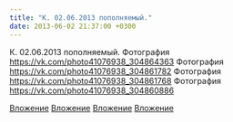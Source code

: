 ```yaml
---
title: "К. 02.06.2013 пополняемый."
date: 2013-06-02 21:37:00 +0300
---
```


К. 02.06.2013 пополняемый.
Фотография
https://vk.com/photo41076938_304864363
Фотография
https://vk.com/photo41076938_304861782
Фотография
https://vk.com/photo41076938_304861768
Фотография
https://vk.com/photo41076938_304860886

[Вложение](https://vk.com/photo41076938_304864363)
[Вложение](https://vk.com/photo41076938_304861782)
[Вложение](https://vk.com/photo41076938_304861768)
[Вложение](https://vk.com/photo41076938_304860886)
